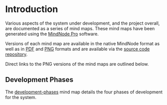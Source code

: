 # Introduction #

Various aspects of the system under development, and the project overall, are documented as a series of mind maps. These mind maps have been generated using the [MindNode Pro](http://www.mindnode.com/) software.

Versions of each mind map are available in the native MindNode format as well as in [PDF](http://en.wikipedia.org/wiki/Portable_Document_Format) and [PNG](http://en.wikipedia.org/wiki/Portable_Network_Graphics) formats and are available via the [source code repository](AboutTheRepository.md).

Direct links to the PNG versions of the mind maps are outlined below.

## Development Phases ##

The [development-phases](http://marques-project.googlecode.com/git/assets/mind-maps/development-phases.png) mind map details the four phases of development for the system.
